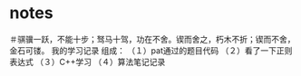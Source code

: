 # notes
＃骐骥一跃，不能十步；驽马十驾，功在不舍。锲而舍之，朽木不折；锲而不舍，金石可镂。
我的学习记录
组成：
（１）pat通过的题目代码
（２）看了一下正则表达式
（３）C++学习
（４）算法笔记记录
